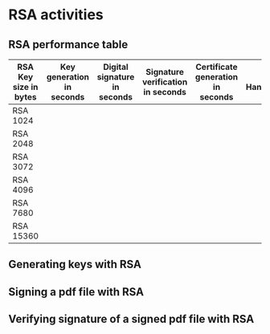 # RSA activities

## RSA performance table

RSA Key size in bytes | Key generation in seconds |  Digital signature in seconds  | Signature verification in seconds  | Certificate generation in seconds | TLS Handshakes
------------ | ------------------ | ----------------------- | --------------------------- | -------------------------- | ----------
RSA 1024     | | | | |
RSA 2048     | | | | |
RSA 3072     | | | | |
RSA 4096     | | | | |
RSA 7680     | | | | |
RSA 15360    | | | | |

## Generating keys with RSA

## Signing a pdf file with RSA

## Verifying signature of a signed pdf file with RSA

##
